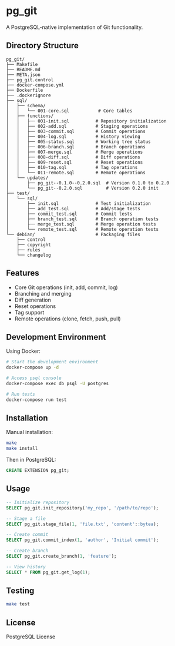 # pg_git

A PostgreSQL-native implementation of Git functionality.

## Directory Structure

```
pg_git/
├── Makefile
├── README.md
├── META.json
├── pg_git.control
├── docker-compose.yml
├── Dockerfile
├── .dockerignore
├── sql/
│   ├── schema/
│   │   └── 001-core.sql           # Core tables
│   ├── functions/
│   │   ├── 001-init.sql          # Repository initialization
│   │   ├── 002-add.sql           # Staging operations
│   │   ├── 003-commit.sql        # Commit operations
│   │   ├── 004-log.sql           # History viewing
│   │   ├── 005-status.sql        # Working tree status
│   │   ├── 006-branch.sql        # Branch operations
│   │   ├── 007-merge.sql         # Merge operations
│   │   ├── 008-diff.sql          # Diff operations
│   │   ├── 009-reset.sql         # Reset operations
│   │   ├── 010-tag.sql           # Tag operations
│   │   └── 011-remote.sql        # Remote operations
│   └── updates/
│       ├── pg_git--0.1.0--0.2.0.sql  # Version 0.1.0 to 0.2.0
│       └── pg_git--0.2.0.sql         # Version 0.2.0 init
├── test/
│   └── sql/
│       ├── init.sql              # Test initialization
│       ├── add_test.sql          # Add/stage tests
│       ├── commit_test.sql       # Commit tests
│       ├── branch_test.sql       # Branch operation tests
│       ├── merge_test.sql        # Merge operation tests
│       └── remote_test.sql       # Remote operation tests
└── debian/                       # Packaging files
    ├── control
    ├── copyright
    ├── rules
    └── changelog
```

## Features

- Core Git operations (init, add, commit, log)
- Branching and merging
- Diff generation
- Reset operations
- Tag support
- Remote operations (clone, fetch, push, pull)

## Development Environment

Using Docker:
```bash
# Start the development environment
docker-compose up -d

# Access psql console
docker-compose exec db psql -U postgres

# Run tests
docker-compose run test
```

## Installation

Manual installation:
```bash
make
make install
```

Then in PostgreSQL:
```sql
CREATE EXTENSION pg_git;
```

## Usage

```sql
-- Initialize repository
SELECT pg_git.init_repository('my_repo', '/path/to/repo');

-- Stage a file
SELECT pg_git.stage_file(1, 'file.txt', 'content'::bytea);

-- Create commit
SELECT pg_git.commit_index(1, 'author', 'Initial commit');

-- Create branch
SELECT pg_git.create_branch(1, 'feature');

-- View history
SELECT * FROM pg_git.get_log(1);
```

## Testing

```bash
make test
```

## License

PostgreSQL License